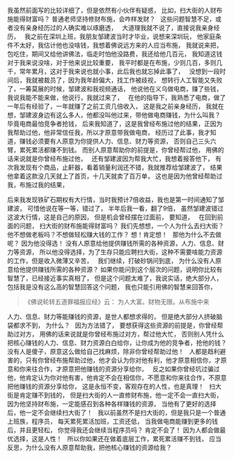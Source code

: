我虽然前面写的比较详细了，但是依然有小伙伴有疑惑，
比如，扫大街的人财布施能得财富吗？
普通老师坚持修财布施，会咋样发财？
&nbsp;
这些问题智慧不足，或者没有亲身经历过的人确实难以琢磨透，
&nbsp;
大道理我就不说了，直接说我亲身经历，
&nbsp;
我之前在深圳上班，我朋友邹建波当时才毕业，说想来深圳玩，
他家庭条件不太好，我估计他也没啥钱，我想着佛说远方来的人应当布施，
我就说来把，包吃住，期间又给他讲佛法，临走时怕他没路费，我还给他几百元，
我知道这钱对于我来说没啥，对于他来说比较重要，
我平时都是在布施，少则几百，多则几千，常年累月，这对于我来说也就小事，此后我也就忘掉此事了，
&nbsp;
没想到一段时间后，我就被裁员了，因为我年龄偏大，找工作被歧视，
想转行人工智能又失败了，一筹莫展的时候，邹建波和我视频通话，
他说他在义乌做电商，赚了些钱，
我说我能不能来做，他说行，我就过来了，
&nbsp;
在他的指导下，我熟悉了电商，做了一年后有经验了，一年就赚了之前工资几倍收入，
这是我之前亲身经历，
我就在想，邹建波身边有这么多人，他都没叫他过来，带他做电商赚钱，为什么叫我？
毕竟电商最怕竞争者抢钱，
后来我知道了，这是我曾经布施过他的结果，正因为我帮助过他，他非常信任我，所以才原意带我做电商，
经历过了此事，我才知道，赚钱必须要有人原意为你提供人力、信息、财力等资源，
否则自己三头六臂，累死累活都赚不到钱。
而别人原意帮助你的前提是，你曾经帮过他，
用佛的话来说就是你曾经布施过他，
&nbsp;
还有邹建波因为帮我大忙，我想着报答他下，
有次我发现有个商品，止鼾器，看着销量利润还不错，我就推荐给邹建波了，
结果他拿着这款没几天就上了首页，十几天就卖了百万单，
这也是因为他曾经帮助过我，布施过我的结果，

后来我发现铁矿石期权有大行情，当时我预计7倍收益，我也是第一时间通知了邹建波，
可惜他说在等一等，错过了，
半年后我一看，翻了9倍，
虽然邹建波错过这波大行情，这是自己的原因，
但是机会曾经摆在过面前，
要知道，
&nbsp;
在回到前面的问题，
扫大街的财布施能得财富吗？
我们先想想，一个人为什么去扫大街？
他不想做老板吗？不想做轻松赚大钱的工作？
想！肯定想！
&nbsp;
那他为什么不去做呢？
因为他没得选！
没有人原意给他提供赚钱所需的各种资源，人力、信息、财力等资源，
所以他没得选择，为了生存只能应聘扫大街，这种不需要啥能力资源的工作，但是收入微薄又辛苦，
&nbsp;
我们继续，打破砂锅问到底，
为什么没有人原意给他提供赚钱所需的各种资源？
如果你能问到这个层次的问题，说明你比较有智慧了，已经接近事实真相了，
但是这个问题太难了，我说实话，绝大部分人，包括我是没有这么高的智慧回答这个问题，
我也只能引用佛的智慧来回答你，
&nbsp;
> 《佛说轮转五道罪福报应经》云：
> 为人大富。财物无限。从布施中来 

人力、信息、财力等能赚钱的资源，是世人都想求得的，
但是绝大部分人挤破脑袋都求不到，
为什么？
&nbsp;
因为方法错了，
要想获得这些资源的前提是，你曾经帮助过对方，
用佛的话来说就是你曾经布施过对方，帮过他大忙，
否则别人凭什么把核心赚钱的人力、信息、财力资源白白给你，让你成为他的竞争者，抢他的钱？
没有人是傻子，原意这么做给自己找麻烦，除非你曾经帮助过他！
&nbsp;
人都是趋利避害的，只有你曾经布施帮助过他，他才会认为你对他有利，他才原意相信你，才原意和你来往合作，才原意把他赚钱的资源分享给你，
&nbsp;
反之如果你曾经坑过骗过他，他肯定认为你对他有害，他肯定不会在相信你，不愿意和你来往合作，不原意把他赚钱的资源分享给你，
这是永恒不变，客观存在的人性，也是真理！
&nbsp;
扫大街是肯定赚不到钱的，
但是扫大街的人一直修财布施，他一定不会一直扫大街，
因为他坚持财布施，一定能感召到各种各样赚钱的资源，
当他有了更好的选择后，他一定不会继续扫大街了！
&nbsp;
我以前虽然不是扫大街的，但是我只是一个普通上班族，程序员，
每天累死累活加班，工资还低，
当我做电商能赚到更多的钱后，并且更轻松，
你觉得我还会继续当程序员吗？
肯定不会了！
因为人都会做最优选择，这是人性！
&nbsp;
所以你如果还在做着底层工作，累死累活赚不到钱，
应当反思，为什么没有人原意帮助我，把他核心赚钱的资源给我？



